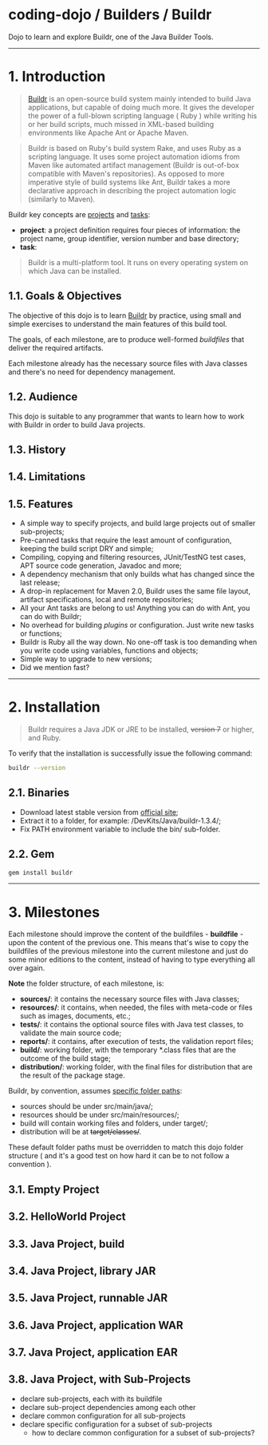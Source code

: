 coding-dojo / Builders / Buildr
===============================

Dojo to learn and explore Buildr, one of the Java Builder Tools.

----

# 1. Introduction

> [Buildr](https://en.wikipedia.org/wiki/Apache_Buildr) is an open-source build system mainly intended to build Java applications, but capable of doing much more. It gives the developer the power of a full-blown scripting language ( Ruby ) while writing his or her build scripts, much missed in XML-based building environments like Apache Ant or Apache Maven.

> Buildr is based on Ruby's build system Rake, and uses Ruby as a scripting language. It uses some project automation idioms from Maven like automated artifact management (Buildr is out-of-box compatible with Maven's repositories). As opposed to more imperative style of build systems like Ant, Buildr takes a more declarative approach in describing the project automation logic (similarly to Maven).

Buildr key concepts are [projects](http://buildr.apache.org/projects.html) and [tasks]():
- **project**: a project definition requires four pieces of information: the project name, group identifier, version number and base directory;
- **task**:

> Buildr is a multi-platform tool. It runs on every operating system on which Java can be installed.

## 1.1. Goals & Objectives

The objective of this dojo is to learn [Buildr](https://http://buildr.apache.org/) by practice, using small and simple exercises to understand the main features of this build tool.

The goals, of each milestone, are to produce well-formed _buildfiles_ that deliver the required artifacts.

Each milestone already has the necessary source files with Java classes and there's no need for dependency management.

## 1.2. Audience

This dojo is suitable to any programmer that wants to learn how to work with Buildr in order to build Java projects.

## 1.3. History

## 1.4. Limitations

## 1.5. Features

- A simple way to specify projects, and build large projects out of smaller sub-projects;
- Pre-canned tasks that require the least amount of configuration, keeping the build script DRY and simple;
- Compiling, copying and filtering resources, JUnit/TestNG test cases, APT source code generation, Javadoc and more;
- A dependency mechanism that only builds what has changed since the last release;
- A drop-in replacement for Maven 2.0, Buildr uses the same file layout, artifact specifications, local and remote repositories;
- All your Ant tasks are belong to us! Anything you can do with Ant, you can do with Buildr;
- No overhead for building _plugins_ or configuration. Just write new tasks or functions;
- Buildr is Ruby all the way down. No one-off task is too demanding when you write code using variables, functions and objects;
- Simple way to upgrade to new versions;
- Did we mention fast?

----

# 2. Installation

> Buildr requires a Java JDK or JRE to be installed, ~~version 7~~ or higher, and Ruby.

To verify that the installation is successfully issue the following command:

```bash
buildr --version
```

## 2.1. Binaries

- Download latest stable version from [official site]();
- Extract it to a folder, for example: /DevKits/Java/buildr-1.3.4/;
- Fix PATH environment variable to include the bin/ sub-folder.

## 2.2. Gem

```bash
gem install buildr
```

----

# 3. Milestones

Each milestone should improve the content of the buildfiles - **buildfile** - upon the content of the previous one. This means that's wise to copy the buildfiles of the previous milestone into the current milestone and just do some minor editions to the content, instead of having to type everything all over again.

**Note** the folder structure, of each milestone, is:

- **sources/**: it contains the necessary source files with Java classes;
- **resources/**: it contains, when needed, the files with meta-code or files such as images, documents, etc.;
- **tests/**: it contains the optional source files with Java test classes, to validate the main source code;
- **reports/**: it contains, after execution of tests, the validation report files;
- **build/**: working folder, with the temporary *.class files that are the outcome of the build stage;
- **distribution/**: working folder, with the final files for distribution that are the result of the package stage.

Buildr, by convention, assumes [specific folder paths](http://buildr.apache.org/projects.html#dir_structure):
- sources should be under src/main/java/;
- resources should be under src/main/resources/;
- build will contain working files and folders, under target/;
- distribution will be at ~~target/classes/~~.

These default folder paths must be overridden to match this dojo folder structure ( and it's a good test on how hard it can be to not follow a convention ).

## 3.1. Empty Project

## 3.2. HelloWorld Project

## 3.3. Java Project, build

## 3.4. Java Project, library JAR

## 3.5. Java Project, runnable JAR

## 3.6. Java Project, application WAR

## 3.7. Java Project, application EAR

## 3.8. Java Project, with Sub-Projects

- declare sub-projects, each with its buildfile
- declare sub-project dependencies among each other
- declare common configuration for all sub-projects
- declare specific configuration for a subset of sub-projects
  - how to declare common configuration for a subset of sub-projects?
